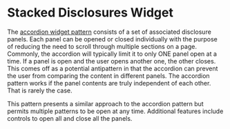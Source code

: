 # Stacked Disclosures Widget
The [accordion widget pattern](https://www.w3.org/TR/wai-aria-practices-1.1/#accordion) consists of a set of associated disclosure panels. Each panel can be opened or closed individually with the purpose of reducing the need to scroll through multiple sections on a page. Commonly, the accordion will typically limit it to only ONE panel open at a time. If a panel is open and the user opens another one, the other closes. This comes off as a potential antipattern in that the accordion can prevent the user from comparing the content in different panels. The accordion pattern works if the panel contents are truly independent of each other. That is rarely the case.

This pattern presents a similar approach to the accordion pattern but permits multiple patterns to be open at any time. Additional features include controls to open all and close all the panels.
